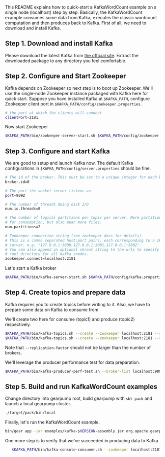 This README explains how to quick-start a KafkaWordCount example on a single node (localhost) step by step. Basically, the KafkaWordCount example consumes some data from Kafka, executes the classic wordcount computation and then produces back to Kafka. First of all, we need to download and install Kafka.

## Step 1. Download and install Kafka

Please download the latest Kafka from [the official site](http://kafka.apache.org/downloads.html). Extract the downloaded package to any directory you feel comfortable.

## Step 2. Configure and Start Zookeeper

Kafka depends on Zookeeper so next step is to boot up Zookeeper. We'll use the single-node Zookeeper instance packaged with Kafka here for quick start. Suppose you have installed Kafka at `$KAFKA_PATH`, configure Zookeeper client port in  `$KAFKA_PATH/config/zookeeper.properties`.

   ```bash
   # the port at which the clients will connect
   clientPort=2181
   ```

Now start Zookeeper

   ```bash
   $KAFKA_PATH/bin/zookeeper-server-start.sh $KAFKA_PATH/config/zookeeper.properties
   ```

## Step 3. Configure and start Kafka

We are good to setup and launch Kafka now. The default Kafka configurations in `$KAFKA_PATH/config/server.properties` should be fine.

   ```bash
   # The id of the broker. This must be set to a unique integer for each broker.
   broker.id=0

   # The port the socket server listens on
   port=9092

   # The number of threads doing disk I/O
   num.io.threads=8

   # The number of logical partitions per topic per server. More partitions allow greater parallelism
   # for consumption, but also mean more files.
   num.partitions=2

   # Zookeeper connection string (see zookeeper docs for details).
   # This is a comma separated host:port pairs, each corresponding to a zk
   # server. e.g. "127.0.0.1:3000,127.0.0.1:3001,127.0.0.1:3002".
   # You can also append an optional chroot string to the urls to specify the
   # root directory for all kafka znodes.
   zookeeper.connect=localhost:2181
   ```

Let's start a Kafka broker

   ```bash
   $KAFKA_PATH/bin/kafka-server-start.sh $KAFKA_PATH/config/kafka.properties
   ```

## Step 4. Create topics and prepare data

Kafka requires you to create topics before writing to it. Also, we have to prepare some data on Kafka to consume from.

We'll create two here for consume (topic1) and produce (topic2) respectively.

   ```bash
   $KAFKA_PATH/bin/kafka-topics.sh --create --zookeeper localhost:2181 --replication-factor 1 --partitions 1 --topic topic1
   $KAFKA_PATH/bin/kafka-topics.sh --create --zookeeper localhost:2181 --replication-factor 1 --partitions 1 --topic topic2
   ```

Note that `--replication-factor` should not be larger than the number of brokers.

We'll leverage the producer performance test for data preparation.   

   ```bash
   $KAFKA_PATH/bin/kafka-producer-perf-test.sh --broker-list localhost:9092 --topic topic1 --messages 500000000
   ```

## Step 5. Build and run KafkaWordCount examples

Change directory into gearpump root, build gearpump with `sbt pack` and launch a local gearpump cluster.

   ```bash
   ./target/pack/bin/local
   ```

Finally, let's run the KafkaWordCount example.

   ```bash
   bin/gear app -jar examples/kafka-$VERSION-assembly.jar org.apache.gearpump.streaming.examples.kafka.wordcount.KafkaWordCount
   ```

One more step is to verify that we've succeeded in producing data to Kafka.

```bash
   $KAFKA_PATH/bin/kafka-console-consumer.sh --zookeeper localhost:2181 --from-beginning --topic topic2
```
